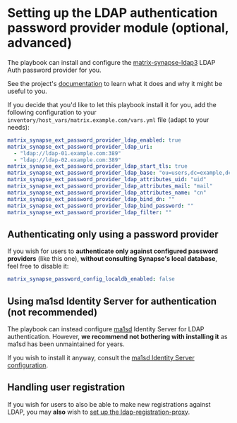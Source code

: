<!--
SPDX-FileCopyrightText: 2018 - 2022 Slavi Pantaleev
SPDX-FileCopyrightText: 2019 - 2023 MDAD project contributors
SPDX-FileCopyrightText: 2020 Marcel Partap
SPDX-FileCopyrightText: 2024 Suguru Hirahara

SPDX-License-Identifier: AGPL-3.0-or-later
-->

# Setting up the LDAP authentication password provider module (optional, advanced)

The playbook can install and configure the [matrix-synapse-ldap3](https://github.com/matrix-org/matrix-synapse-ldap3) LDAP Auth password provider for you.

See the project's [documentation](https://github.com/matrix-org/matrix-synapse-ldap3/blob/main/README.rst) to learn what it does and why it might be useful to you.

If you decide that you'd like to let this playbook install it for you, add the following configuration to your `inventory/host_vars/matrix.example.com/vars.yml` file (adapt to your needs):

```yaml
matrix_synapse_ext_password_provider_ldap_enabled: true
matrix_synapse_ext_password_provider_ldap_uri:
  - "ldap://ldap-01.example.com:389"
  - "ldap://ldap-02.example.com:389"
matrix_synapse_ext_password_provider_ldap_start_tls: true
matrix_synapse_ext_password_provider_ldap_base: "ou=users,dc=example,dc=com"
matrix_synapse_ext_password_provider_ldap_attributes_uid: "uid"
matrix_synapse_ext_password_provider_ldap_attributes_mail: "mail"
matrix_synapse_ext_password_provider_ldap_attributes_name: "cn"
matrix_synapse_ext_password_provider_ldap_bind_dn: ""
matrix_synapse_ext_password_provider_ldap_bind_password: ""
matrix_synapse_ext_password_provider_ldap_filter: ""
```

## Authenticating only using a password provider

If you wish for users to **authenticate only against configured password providers** (like this one), **without consulting Synapse's local database**, feel free to disable it:

```yaml
matrix_synapse_password_config_localdb_enabled: false
```

## Using ma1sd Identity Server for authentication (not recommended)

The playbook can instead configure [ma1sd](https://github.com/ma1uta/ma1sd) Identity Server for LDAP authentication. However, **we recommend not bothering with installing it** as ma1sd has been unmaintained for years.

If you wish to install it anyway, consult the [ma1sd Identity Server configuration](configuring-playbook-ma1sd.md#authentication).

## Handling user registration

If you wish for users to also be able to make new registrations against LDAP, you may **also** wish to [set up the ldap-registration-proxy](configuring-playbook-matrix-ldap-registration-proxy.md).
